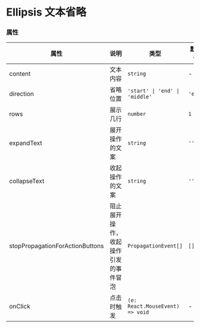 # Ellipsis 文本省略 <Experimental></Experimental>

<code src="./demos/demo1.tsx"></code>

### 属性

| 属性                            | 说明                                 | 类型                            | 默认值  |
| ------------------------------- | ------------------------------------ | ------------------------------- | ------- |
| content                         | 文本内容                             | `string`                        | -       |
| direction                       | 省略位置                             | `'start' \| 'end' \| 'middle'`  | `'end'` |
| rows                            | 展示几行                             | `number`                        | `1`     |
| expandText                      | 展开操作的文案                       | `string`                        | `''`    |
| collapseText                    | 收起操作的文案                       | `string`                        | `''`    |
| stopPropagationForActionButtons | 阻止展开操作，收起操作引发的事件冒泡 | `PropagationEvent[]`            | `[]`    |
| onClick                         | 点击时触发                           | `(e: React.MouseEvent) => void` | -       |
